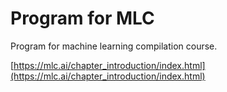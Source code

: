 # Program for MLC

Program for machine learning compilation course.

[https://mlc.ai/chapter_introduction/index.html](https://mlc.ai/chapter_introduction/index.html)


